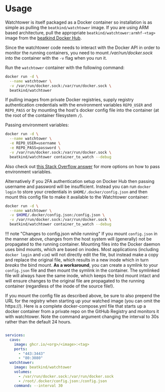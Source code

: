# Usage

Watchtower is itself packaged as a Docker container so installation is as simple as pulling the `beatkind/watchtower` image. If you are using ARM based architecture, pull the appropriate `beatkind/watchtower:armhf-<tag>` image from the [beatkind Docker Hub](https://hub.docker.com/r/beatkind/watchtower/tags/).

Since the watchtower code needs to interact with the Docker API in order to monitor the running containers, you need to mount _/var/run/docker.sock_ into the container with the `-v` flag when you run it.

Run the `watchtower` container with the following command:

```bash
docker run -d \
  --name watchtower \
  -v /var/run/docker.sock:/var/run/docker.sock \
  beatkind/watchtower
```

If pulling images from private Docker registries, supply registry authentication credentials with the environment variables `REPO_USER` and `REPO_PASS`
or by mounting the host's docker config file into the container (at the root of the container filesystem `/`).

Passing environment variables:

```bash
docker run -d \
  --name watchtower \
  -e REPO_USER=username \
  -e REPO_PASS=password \
  -v /var/run/docker.sock:/var/run/docker.sock \
  beatkind/watchtower container_to_watch --debug
```

Also check out [this Stack Overflow answer](https://stackoverflow.com/a/30494145/7872793) for more options on how to pass environment variables.

Alternatively if you 2FA authentication setup on Docker Hub then passing username and password will be insufficient.  Instead you can run `docker login` to store your credentials in `$HOME/.docker/config.json` and then mount this config file to make it available to the Watchtower container:

```bash
docker run -d \
  --name watchtower \
  -v $HOME/.docker/config.json:/config.json \
  -v /var/run/docker.sock:/var/run/docker.sock \
  beatkind/watchtower container_to_watch --debug
```

!!! note "Changes to config.json while running"
    If you mount `config.json` in the manner above, changes from the host system will (generally) not be propagated to the
    running container. Mounting files into the Docker daemon uses bind mounts, which are based on inodes. Most
    applications (including `docker login` and `vim`) will not directly edit the file, but instead make a copy and replace
    the original file, which results in a new inode which in turn _breaks_ the bind mount.
    **As a workaround**, you can create a symlink to your `config.json` file and then mount the symlink in the container.
    The symlinked file will always have the same inode, which keeps the bind mount intact and will ensure changes
    to the original file are propagated to the running container (regardless of the inode of the source file!).

If you mount the config file as described above, be sure to also prepend the URL for the registry when starting up your
watched image (you can omit the https://). Here is a complete docker-compose.yml file that starts up a docker container
from a private repo on the GitHub Registry and monitors it with watchtower. Note the command argument changing the interval
to 30s rather than the default 24 hours.

```yaml

services:
  cavo:
    image: ghcr.io/<org>/<image>:<tag>
    ports:
      - "443:3443"
      - "80:3080"
  watchtower:
    image: beatkind/watchtower
    volumes:
      - /var/run/docker.sock:/var/run/docker.sock
      - /root/.docker/config.json:/config.json
    command: --interval 30
```

